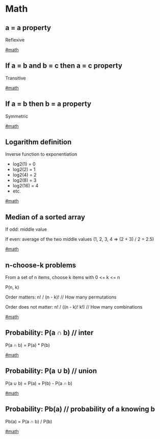# Math

## a = a property

Reflexive

[#math](math.md)

## If a = b and b = c then a = c property

Transitive 

[#math](math.md)

## If a = b then b = a property

Symmetric

[#math](math.md)

## Logarithm definition

Inverse function to exponentiation

- log2(1) = 0
- log2(2) = 1
- log2(4) = 2
- log2(8) = 3
- log2(16) = 4
- etc.

[#math](math.md)

## Median of a sorted array

If odd: middle value

If even: average of the two middle values (1, 2, 3, 4 => (2 + 3) / 2 = 2.5)

[#math](math.md)

## n-choose-k problems

From a set of n items, choose k items with 0 <= k <= n

P(n, k)

Order matters: n! / (n - k)! // How many permutations

Order does not matter: n! / ((n - k)! k!) // How many combinations

[#math](math.md)

## Probability: P(a ∩ b) // inter

P(a ∩ b) = P(a) * P(b)

[#math](math.md)

## Probability: P(a ∪ b) // union

P(a ∪ b) = P(a) + P(b) - P(a ∩ b)

[#math](math.md)

## Probability: Pb(a) // probability of a knowing b

Pb(a) = P(a ∩ b) / P(b)

[#math](math.md)